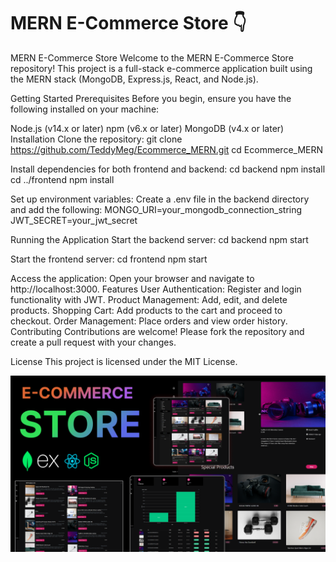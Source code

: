 ﻿# MERN E-Commerce Store 👇

MERN E-Commerce Store
Welcome to the MERN E-Commerce Store repository! This project is a full-stack e-commerce application built using the MERN stack (MongoDB, Express.js, React, and Node.js).

Getting Started
Prerequisites
Before you begin, ensure you have the following installed on your machine:

Node.js (v14.x or later)
npm (v6.x or later)
MongoDB (v4.x or later)
Installation
Clone the repository:
git clone https://github.com/TeddyMeg/Ecommerce_MERN.git
cd Ecommerce_MERN

Install dependencies for both frontend and backend:
cd backend
npm install
cd ../frontend
npm install

Set up environment variables: Create a .env file in the backend directory and add the following:
MONGO_URI=your_mongodb_connection_string
JWT_SECRET=your_jwt_secret

Running the Application
Start the backend server:
cd backend
npm start

Start the frontend server:
cd frontend
npm start

Access the application: Open your browser and navigate to http://localhost:3000.
Features
User Authentication: Register and login functionality with JWT.
Product Management: Add, edit, and delete products.
Shopping Cart: Add products to the cart and proceed to checkout.
Order Management: Place orders and view order history.
Contributing
Contributions are welcome! Please fork the repository and create a pull request with your changes.

License
This project is licensed under the MIT License.

![Course Thumbnail](/thumb.png)
